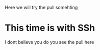 Here we will try the pull somehting


# This time is with SSh
I dont believe you
do you see the pull here 
